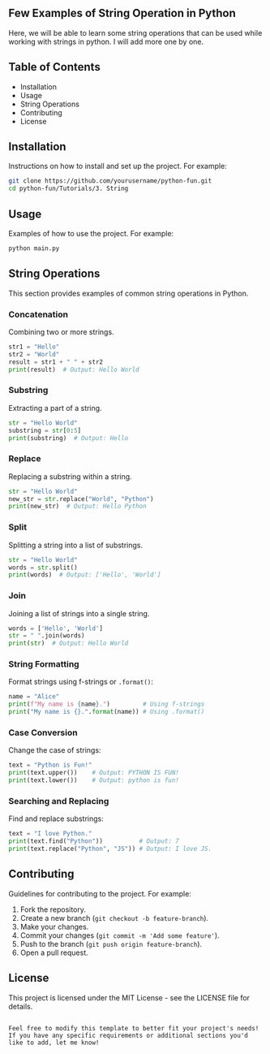 ## Few Examples of String Operation in Python

Here, we will be able to learn some string operations that can be used while working with strings in python. I will add more one by one.

## Table of Contents

- Installation
- Usage
- String Operations
- Contributing
- License

## Installation

Instructions on how to install and set up the project. For example:

```bash
git clone https://github.com/yourusername/python-fun.git
cd python-fun/Tutorials/3. String
```

## Usage

Examples of how to use the project. For example:

```bash
python main.py
```

## String Operations

This section provides examples of common string operations in Python.

### Concatenation

Combining two or more strings.

```python
str1 = "Hello"
str2 = "World"
result = str1 + " " + str2
print(result)  # Output: Hello World
```

### Substring

Extracting a part of a string.

```python
str = "Hello World"
substring = str[0:5]
print(substring)  # Output: Hello
```

### Replace

Replacing a substring within a string.

```python
str = "Hello World"
new_str = str.replace("World", "Python")
print(new_str)  # Output: Hello Python
```

### Split

Splitting a string into a list of substrings.

```python
str = "Hello World"
words = str.split()
print(words)  # Output: ['Hello', 'World']
```

### Join

Joining a list of strings into a single string.

```python
words = ['Hello', 'World']
str = " ".join(words)
print(str)  # Output: Hello World
```

### String Formatting
Format strings using f-strings or `.format()`:

```python
name = "Alice"
print(f"My name is {name}.")         # Using f-strings
print("My name is {}.".format(name)) # Using .format()
```
### Case Conversion

Change the case of strings:

```python
text = "Python is Fun!"
print(text.upper())    # Output: PYTHON IS FUN!
print(text.lower())    # Output: python is fun!
```

### Searching and Replacing

Find and replace substrings:

```python
text = "I love Python."
print(text.find("Python"))          # Output: 7
print(text.replace("Python", "JS")) # Output: I love JS.
```

## Contributing

Guidelines for contributing to the project. For example:

1. Fork the repository.
2. Create a new branch (`git checkout -b feature-branch`).
3. Make your changes.
4. Commit your changes (`git commit -m 'Add some feature'`).
5. Push to the branch (`git push origin feature-branch`).
6. Open a pull request.

## License

This project is licensed under the MIT License - see the LICENSE file for details.
```

Feel free to modify this template to better fit your project's needs! If you have any specific requirements or additional sections you'd like to add, let me know!
